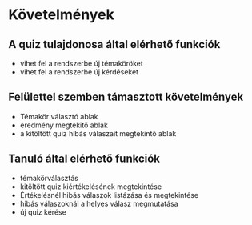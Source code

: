 # Követelmények

## A quiz tulajdonosa által elérhető funkciók
* vihet fel a rendszerbe új témaköröket
* vihet fel a rendszerbe új kérdéseket

## Felülettel szemben támasztott követelmények
* Témakör választó ablak
* eredmény megtekitő ablak
* a kitöltött quiz hibás válaszait megtekintő ablak 

## Tanuló által elérhető funkciók
* témakörválasztás
* kitöltött quiz kiértékelésének megtekintése
* Értékelésnél hibás válaszok listázása és megtekintése
* hibás válaszoknál a helyes válasz megmutatása
* új quiz kérése